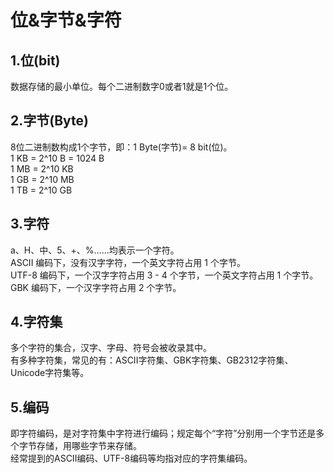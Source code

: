 # 位&字节&字符

## 1.位(bit)
数据存储的最小单位。每个二进制数字0或者1就是1个位。

## 2.字节(Byte)
8位二进制数构成1个字节，即：1 Byte(字节)= 8 bit(位)。  
1 KB = 2^10 B = 1024 B  
1 MB = 2^10 KB  
1 GB = 2^10 MB  
1 TB = 2^10 GB

## 3.字符
a、H、中、5、+、%……均表示一个字符。  
ASCII 编码下，没有汉字字符，一个英文字符占用 1 个字节。  
UTF-8 编码下，一个汉字字符占用 3 - 4 个字节，一个英文字符占用 1 个字节。  
GBK 编码下，一个汉字字符占用 2 个字节。

## 4.字符集
多个字符的集合，汉字、字母、符号会被收录其中。  
有多种字符集，常见的有：ASCII字符集、GBK字符集、GB2312字符集、Unicode字符集等。

## 5.编码
即字符编码，是对字符集中字符进行编码；规定每个“字符”分别用一个字节还是多个字节存储，用哪些字节来存储。  
经常提到的ASCII编码、UTF-8编码等均指对应的字符集编码。